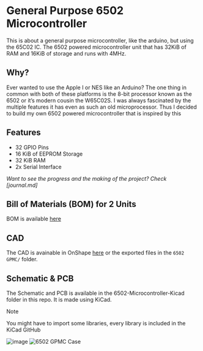 # General Purpose 6502 Microcontroller

This is about a general purpose microcontroller, like the arduino, but using the 65C02 IC. The 6502 powered microcontroller unit that has 32KiB of RAM and 16KiB of storage and runs with 4MHz.

## Why?
Ever wanted to use the Apple I or NES like an Arduino? The one thing in common with both of these platforms is the 8-bit processor known as the 6502 or it’s modern cousin the W65C02S. I was always fascinated by the multiple features it has even as such an old microprocessor. Thus I decided to build my own 6502 powered microcontroller that is inspired by this

## Features

- 32 GPIO Pins
- 16 KiB of EEPROM Storage
- 32 KiB RAM
- 2x Serial Interface

_Want to see the progress and the making of the project? Check [journal.md]_

## Bill of Materials (BOM) for 2 Units
BOM is available [here](https://docs.google.com/spreadsheets/d/e/2PACX-1vSp7wmMJoBrFsNmcZfdQle1DgGpygNZzK69nfCzy5W3IegrDRIj2T4DXEuusGqE_R13mvxW_oDpiJff/pubhtml?gid=0&single=true)

## CAD
The CAD is avainable in OnShape [here](https://cad.onshape.com/documents/d6cc344b12fedad0d9fb37e9/w/bafa9b4189d3c45a687e4c0f/e/759885ef1089c42301fe9ef4) or the exported files in the `6502 GPMC/` folder.

## Schematic & PCB
The Schematic and PCB is available in the 6502-Microcontroller-Kicad folder in this repo. It is made using KiCad. 
> [!NOTE]
> You might have to import some libraries, every library is included in the KiCad GitHub

![image](https://github.com/user-attachments/assets/c7d117e9-a89a-4248-a3b2-7378e12661e8)
![6502 GPMC Case](https://github.com/user-attachments/assets/3533e070-2ea0-4ffe-9ed2-0b4e10293507)
